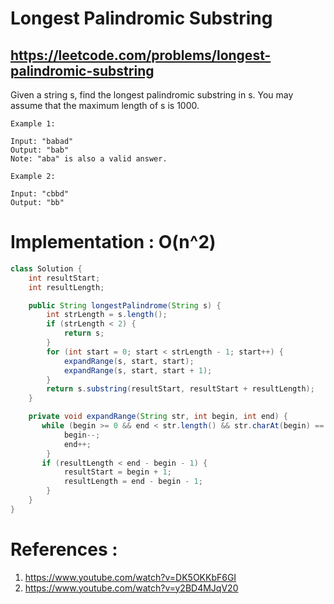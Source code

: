 # Longest Palindromic Substring
## https://leetcode.com/problems/longest-palindromic-substring

Given a string s, find the longest palindromic substring in s. You may assume that the maximum length of s is 1000.
```
Example 1:

Input: "babad"
Output: "bab"
Note: "aba" is also a valid answer.

Example 2:

Input: "cbbd"
Output: "bb"
```
# Implementation : O(n^2)
```java
class Solution {
    int resultStart;
    int resultLength;

    public String longestPalindrome(String s) {
        int strLength = s.length();
        if (strLength < 2) {
            return s;
        }
        for (int start = 0; start < strLength - 1; start++) {
            expandRange(s, start, start);
            expandRange(s, start, start + 1);
        }
        return s.substring(resultStart, resultStart + resultLength);
    }

    private void expandRange(String str, int begin, int end) {
       while (begin >= 0 && end < str.length() && str.charAt(begin) == str.charAt(end)) {
            begin--;
            end++;
        }
       if (resultLength < end - begin - 1) {
            resultStart = begin + 1;
            resultLength = end - begin - 1;
        }
    }
}
```

# References :
1. https://www.youtube.com/watch?v=DK5OKKbF6GI
2. https://www.youtube.com/watch?v=y2BD4MJqV20
